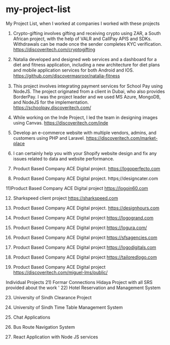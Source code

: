 # my-project-list
My Project List, when I worked at companies I worked with these projects

1) Crypto-gifting involves gifting and receiving crypto using ZAR, a South African project, with the help of VALR and CallPay APIS and SDKs. Withdrawals can be made once the sender completes KYC verification.
  https://discoveritech.com/cryptogifting

2) Natalia developed and designed web services and a dashboard for a diet and fitness application, including a new architecture for diet plans and mobile application services for both Android and IOS.
  https://github.com/discovermasroor/natalia-ﬁtness

3)	This project involves integrating payment services for School Pay using NodeJS. The project originated from a client in Dubai, who also provides BorderPay. I was the project leader and we used MS Azure, MongoDB, and NodeJS for the implementation.
  https://schoolpay.discoveritech.com/

4) While working on the Inde Project, I led the team in designing images using Canvas.
  https://discoveritech.com/inde

5) Develop an e-commerce website with multiple vendors, admins, and customers using PHP and Laravel.
  https://discoveritech.com/market-place

8) I can certainly help you with your Shopify website design and fix any issues related to data and website performance.

9) Product Based Company ACE Digital project.
https://logoperfecto.com

10) Product Based Company ACE Digital project.
https;//designcater.com

11)Product Based Company ACE Digital project
  https://logoin60.com

12)	Sharkspeed client project
  https://sharkspeed.com

13) Product Based Company ACE Digital project.
  https://designhours.com

14) Product Based Company ACE Digital project
      https://logogrand.com
    
16) Product Based Company ACE Digital project
      https://logura.com/
    
17)  Product Based Company ACE Digital project
      https://sfsagencies.com

18)  Product Based Company ACE Digital project
      https://logodigitals.com

19)  Product Based Company ACE Digital project
      https://tailoredlogo.com

20)  Product Based Company ACE Digital project
      https://discoveritech.com/miguel-lms/public/

Individual Projects
21) Formar Connections Hidaya Project with all SRS provided about the work
'
22) Hotel Reservation and Management System

23) University of Sindh Clearance Project

24) University of Sindh Time Table Management System

25) Chat Applications

26) Bus Route Navigation System

27) React Application with Node JS services



